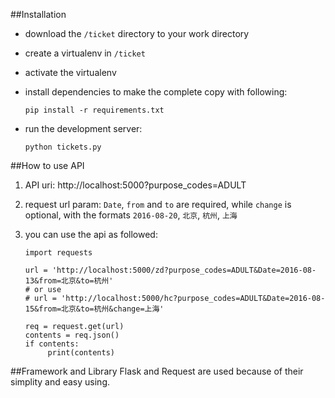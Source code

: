 ##Installation
+ download the `/ticket` directory to your work directory
+ create a virtualenv in `/ticket`
+ activate the virtualenv
+ install dependencies to make the complete copy with following:

      pip install -r requirements.txt

+ run the development server:

      python tickets.py

##How to use API
1. API uri: http://localhost:5000?purpose_codes=ADULT

2. request url param: `Date`, `from` and `to` are required, while `change` is optional, with the formats `2016-08-20`, `北京`, `杭州`, `上海`

3. you can use the api as followed:

       import requests

       url = 'http://localhost:5000/zd?purpose_codes=ADULT&Date=2016-08-13&from=北京&to=杭州'
       # or use
       # url = 'http://localhost:5000/hc?purpose_codes=ADULT&Date=2016-08-15&from=北京&to=杭州&change=上海'
        
       req = request.get(url)
       contents = req.json()
       if contents:
            print(contents)
            
##Framework and Library
Flask and Request are used because of their simplity and easy using.